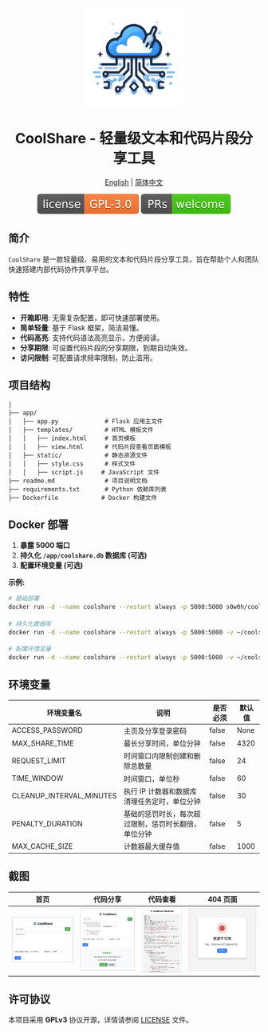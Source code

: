 <p align="center">
<img src="assets/logo.png" alt="coolshare" width="200">
</p>
<h1 align="center">
  CoolShare - 轻量级文本和代码片段分享工具
</h1>

<p align="center">
 <a href="docs/README.en.md">English</a> | <a href="README.md">简体中文</a>
</p>

<p align="center">
  <a href="https://github.com/s0w0h/coolshare/blob/main/LICENSE"><img src="assets/GPL-3.0License.svg" alt="License"></a>
  <a href="https://github.com/s0w0h/coolshare/pulls"><img src="assets/PRs-welcome-brightgreen.svg" alt="PRs Welcome"/></a>
</p>

## 简介

`CoolShare` 是一款轻量级、易用的文本和代码片段分享工具，旨在帮助个人和团队快速搭建内部代码协作共享平台。

## 特性

* **开箱即用**: 无需复杂配置，即可快速部署使用。
* **简单轻量**: 基于 Flask 框架，简洁易懂。
* **代码高亮**:  支持代码语法高亮显示，方便阅读。
* **分享期限**: 可设置代码片段的分享期限，到期自动失效。
* **访问限制**: 可配置请求频率限制，防止滥用。

## 项目结构

```
│  
├── app/
│   ├── app.py             # Flask 应用主文件
│   ├── templates/         # HTML 模板文件
│   │   ├── index.html     # 首页模板
│   │   ├── view.html      # 代码片段查看页面模板
│   ├── static/            # 静态资源文件
│   │   ├── style.css      # 样式文件
│   │   ├── script.js     # JavaScript 文件
├── readme.md              # 项目说明文档
├── requirements.txt       # Python 依赖库列表
├── Dockerfile            # Docker 构建文件
```

## Docker 部署

1. **暴露 5000 端口**
2. **持久化 `/app/coolshare.db` 数据库 (可选)**
3. **配置环境变量 (可选)**

**示例:**

```bash
# 基础部署
docker run -d --name coolshare --restart always -p 5000:5000 s0w0h/coolshare:latest

# 持久化数据库
docker run -d --name coolshare --restart always -p 5000:5000 -v ~/coolshare/coolshare.db:/app/coolshare.db s0w0h/coolshare:latest

# 配置环境变量
docker run -d --name coolshare --restart always -p 5000:5000 -v ~/coolshare/coolshare.db:/app/coolshare.db -e MAX_SHARE_TIME=100 s0w0h/coolshare:latest
```

## 环境变量

| 环境变量名               | 说明                                                          | 是否必须 | 默认值 |
| ------------------------ | ------------------------------------------------------------- | -------- | ------ |
| ACCESS_PASSWORD          | 主页及分享登录密码                                             | false    | None   |
| MAX_SHARE_TIME           | 最长分享时间，单位分钟                                        | false    | 4320  |
| REQUEST_LIMIT            | 时间窗口内限制创建和删除总数量                                | false    | 24     |
| TIME_WINDOW              | 时间窗口，单位秒                                             | false    | 60     |
| CLEANUP_INTERVAL_MINUTES | 执行 IP 计数器和数据库清理任务定时，单位分钟                   | false    | 30     |
| PENALTY_DURATION         | 基础的惩罚时长，每次超过限制，惩罚时长翻倍，单位分钟            | false    | 5      |
| MAX_CACHE_SIZE           | 计数器最大缓存值                                               | false    | 1000   |

## 截图

| 首页 | 代码分享 | 代码查看 | 404 页面 |
|---|---|---|---|
| ![](assets/index.png) | ![](assets/share.png) | ![](assets/view.png) | ![](assets/404.png) |


## 许可协议

本项目采用 **GPLv3** 协议开源，详情请参阅 [LICENSE](LICENSE) 文件。
